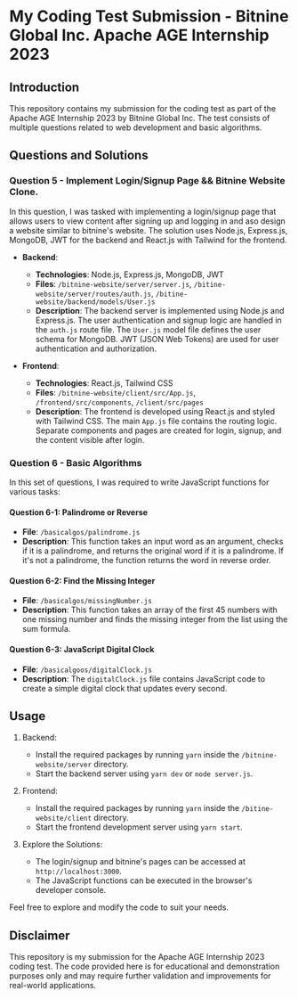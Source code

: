 # My Coding Test Submission - Bitnine Global Inc. Apache AGE Internship 2023

## Introduction

This repository contains my submission for the coding test as part of the Apache AGE Internship 2023 by Bitnine Global Inc. The test consists of multiple questions related to web development and basic algorithms.

## Questions and Solutions

### Question 5 - Implement Login/Signup Page && Bitnine Website Clone.

In this question, I was tasked with implementing a login/signup page that allows users to view content after signing up and logging in and aso design a website similar to bitnine's website. The solution uses Node.js, Express.js, MongoDB, JWT for the backend and React.js with Tailwind for the frontend.

- **Backend**:

  - **Technologies**: Node.js, Express.js, MongoDB, JWT
  - **Files**: `/bitnine-website/server/server.js`, `/bitine-website/server/routes/auth.js`, `/bitine-website/backend/models/User.js`
  - **Description**: The backend server is implemented using Node.js and Express.js. The user authentication and signup logic are handled in the `auth.js` route file. The `User.js` model file defines the user schema for MongoDB. JWT (JSON Web Tokens) are used for user authentication and authorization.

- **Frontend**:
  - **Technologies**: React.js, Tailwind CSS
  - **Files**: `/bitnine-website/client/src/App.js`, `/frontend/src/components`, `/client/src/pages`
  - **Description**: The frontend is developed using React.js and styled with Tailwind CSS. The main `App.js` file contains the routing logic. Separate components and pages are created for login, signup, and the content visible after login.

### Question 6 - Basic Algorithms

In this set of questions, I was required to write JavaScript functions for various tasks:

#### Question 6-1: Palindrome or Reverse

- **File**: `/basicalgos/palindrome.js`
- **Description**: This function takes an input word as an argument, checks if it is a palindrome, and returns the original word if it is a palindrome. If it's not a palindrome, the function returns the word in reverse order.

#### Question 6-2: Find the Missing Integer

- **File**: `/basicalgos/missingNumber.js`
- **Description**: This function takes an array of the first 45 numbers with one missing number and finds the missing integer from the list using the sum formula.

#### Question 6-3: JavaScript Digital Clock

- **File**: `/basicalgoos/digitalClock.js`
- **Description**: The `digitalClock.js` file contains JavaScript code to create a simple digital clock that updates every second.

## Usage

1. Backend:

   - Install the required packages by running `yarn` inside the `/bitnine-website/server` directory.
   - Start the backend server using `yarn dev` or `node server.js`.

2. Frontend:

   - Install the required packages by running `yarn` inside the `/bitine-website/client` directory.
   - Start the frontend development server using `yarn start`.

3. Explore the Solutions:
   - The login/signup and bitnine's pages can be accessed at `http://localhost:3000`.
   - The JavaScript functions can be executed in the browser's developer console.

Feel free to explore and modify the code to suit your needs.

## Disclaimer

This repository is my submission for the Apache AGE Internship 2023 coding test. The code provided here is for educational and demonstration purposes only and may require further validation and improvements for real-world applications.
